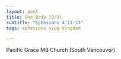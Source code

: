 ```yaml
---
layout: post
title: One Body (2/3)
subtitle: "Ephesians 4:11-13"
tags: ephesians svpg kingdom

---
```

Pacific Grace MB Church (South Vancouver)
